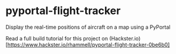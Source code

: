 # pyportal-flight-tracker
Display the real-time positions of aircraft on a map using a PyPortal

Read a full build tutorial for this project on (Hackster.io)[https://www.hackster.io/rhammell/pyportal-flight-tracker-0be6b0]

